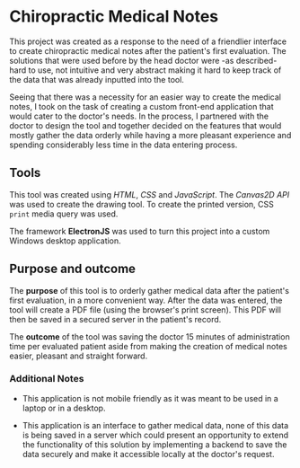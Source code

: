 # Chiropractic Medical Notes

This project was created as a response to the need of a friendlier interface to create chiropractic medical notes after the patient's first evaluation. The solutions that were used before by the head doctor were -as described- hard to use, not intuitive and very abstract making it hard to keep track of the data that was already inputted into the tool.

Seeing that there was a necessity for an easier way to create the medical notes, I took on the task of creating a custom front-end application that would cater to the doctor's needs. In the process, I partnered with the doctor to design the tool and together decided on the features that would mostly gather the data orderly while having a more pleasant experience and spending considerably less time in the data entering process.

## Tools 

This tool was created using *HTML*, *CSS* and *JavaScript*. The *Canvas2D API* was used to create the drawing tool. To create the printed version, CSS `print` media query was used.

The framework **ElectronJS** was used to turn this project into a custom Windows desktop application.

## Purpose and outcome

The **purpose** of this tool is to orderly gather medical data after the patient's first evaluation, in a more convenient way. After the data was entered, the tool will create a PDF file (using the browser's print screen). This PDF will then be saved in a secured server in the patient's record.

The **outcome** of the tool was saving the doctor 15 minutes of administration time per evaluated patient aside from making the creation of medical notes easier, pleasant and straight forward.

### Additional Notes

- This application is not mobile friendly as it was meant to be used in a laptop or in a desktop.

- This application is an interface to gather medical data, none of this data is being saved in a server which could present an opportunity to extend the functionality of this solution by implementing a backend to save the data securely and make it accessible locally at the doctor's request.